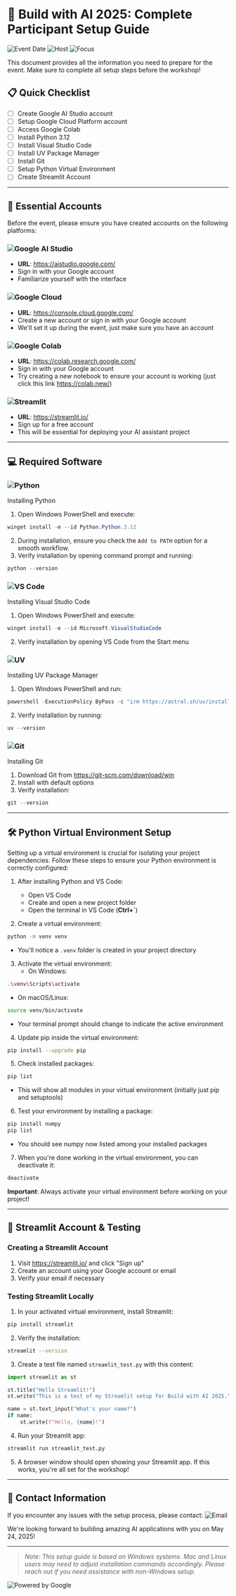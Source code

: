 # 🚀 Build with AI 2025: Complete Participant Setup Guide
![Event Date](https://img.shields.io/badge/Event%20Date-May%2024%2C%202025-blue)
![Host](https://img.shields.io/badge/Host-GDG%20On%20Campus%20PUP-red)
![Focus](https://img.shields.io/badge/Focus-Gemini%20%26%20Streamlit-green)

This document provides all the information you need to prepare for the event. Make sure to complete all setup steps before the workshop!

## 📋 Quick Checklist
- [ ] Create Google AI Studio account
- [ ] Setup Google Cloud Platform account
- [ ] Access Google Colab
- [ ] Install Python 3.12
- [ ] Install Visual Studio Code
- [ ] Install UV Package Manager
- [ ] Install Git
- [ ] Setup Python Virtual Environment
- [ ] Create Streamlit Account

---

## 🔑 Essential Accounts
Before the event, please ensure you have created accounts on the following platforms:

### ![Google AI Studio](https://img.shields.io/badge/Google%20AI%20Studio-4285F4?style=flat&logo=google&logoColor=white)
- **URL**: https://aistudio.google.com/
- Sign in with your Google account
- Familiarize yourself with the interface

### ![Google Cloud](https://img.shields.io/badge/Google%20Cloud-4285F4?style=flat&logo=googlecloud&logoColor=white)
- **URL**: https://console.cloud.google.com/
- Create a new account or sign in with your Google account
- We'll set it up during the event, just make sure you have an account

### ![Google Colab](https://img.shields.io/badge/Google%20Colab-F9AB00?style=flat&logo=googlecolab&logoColor=white)
- **URL**: https://colab.research.google.com/
- Sign in with your Google account
- Try creating a new notebook to ensure your account is working (just click this link https://colab.new/)

### ![Streamlit](https://img.shields.io/badge/Streamlit-FF4B4B?style=flat&logo=streamlit&logoColor=white)
- **URL**: https://streamlit.io/
- Sign up for a free account
- This will be essential for deploying your AI assistant project

---

## 💻 Required Software

### ![Python](https://img.shields.io/badge/Python%203.12-3776AB?style=flat&logo=python&logoColor=white)
Installing Python
1. Open Windows PowerShell and execute:
```powershell
winget install -e --id Python.Python.3.12
```
2. During installation, ensure you check the `Add to PATH` option for a smooth workflow.
3. Verify installation by opening command prompt and running:
```powershell
python --version
```

### ![VS Code](https://img.shields.io/badge/VS%20Code-007ACC?style=flat&logo=visualstudiocode&logoColor=white)
Installing Visual Studio Code
1. Open Windows PowerShell and execute:
```powershell
winget install -e --id Microsoft.VisualStudioCode
```
2. Verify installation by opening VS Code from the Start menu

### ![UV](https://img.shields.io/badge/UV%20Package%20Manager-7E57C2?style=flat&logo=astro&logoColor=white)
Installing UV Package Manager
1. Open Windows PowerShell and run:
```powershell
powershell -ExecutionPolicy ByPass -c "irm https://astral.sh/uv/install.ps1 | iex"
```
2. Verify installation by running:
```powershell
uv --version
```

### ![Git](https://img.shields.io/badge/Git-F05032?style=flat&logo=git&logoColor=white)
Installing Git
1. Download Git from https://git-scm.com/download/win
2. Install with default options
3. Verify installation:
```powershell
git --version
```

---

## 🛠️ Python Virtual Environment Setup

Setting up a virtual environment is crucial for isolating your project dependencies. Follow these steps to ensure your Python environment is correctly configured:

1. After installing Python and VS Code:
   - Open VS Code
   - Create and open a new project folder
   - Open the terminal in VS Code (**Ctrl+`**)

2. Create a virtual environment:
```bash
python -m venv venv
```
   - You'll notice a `.venv` folder is created in your project directory

3. Activate the virtual environment:
   - On Windows:
```bash
.\venv\Scripts\activate
```
   - On macOS/Linux:
```bash
source venv/bin/activate
```
   - Your terminal prompt should change to indicate the active environment

4. Update pip inside the virtual environment:
```bash
pip install --upgrade pip
```

5. Check installed packages:
```bash
pip list
```
   - This will show all modules in your virtual environment (initially just pip and setuptools)

6. Test your environment by installing a package:
```bash
pip install numpy
pip list
```
   - You should see numpy now listed among your installed packages

7. When you're done working in the virtual environment, you can deactivate it:
```bash
deactivate
```

**Important**: Always activate your virtual environment before working on your project!

---

## 🌟 Streamlit Account & Testing

### Creating a Streamlit Account
1. Visit https://streamlit.io/ and click "Sign up"
2. Create an account using your Google account or email
3. Verify your email if necessary

### Testing Streamlit Locally
1. In your activated virtual environment, install Streamlit:
```bash
pip install streamlit
```

2. Verify the installation:
```bash
streamlit --version
```

3. Create a test file named `streamlit_test.py` with this content:
```python
import streamlit as st

st.title("Hello Streamlit!")
st.write("This is a test of my Streamlit setup for Build with AI 2025.")

name = st.text_input("What's your name?")
if name:
    st.write(f"Hello, {name}!")
```

4. Run your Streamlit app:
```bash
streamlit run streamlit_test.py
```

5. A browser window should open showing your Streamlit app. If this works, you're all set for the workshop!

---

## 📱 Contact Information
If you encounter any issues with the setup process, please contact:
![Email](https://img.shields.io/badge/Email-gdg.pup.dataml%40gmail.com-yellow?style=flat&logo=gmail&logoColor=white)

We're looking forward to building amazing AI applications with you on May 24, 2025!

---

> *Note: This setup guide is based on Windows systems. Mac and Linux users may need to adjust installation commands accordingly. Please reach out if you need assistance with non-Windows setup.*

![Powered by Google](https://img.shields.io/badge/Powered%20by-Google%20Developer%20Groups-4285F4?style=flat&logo=google&logoColor=white)
